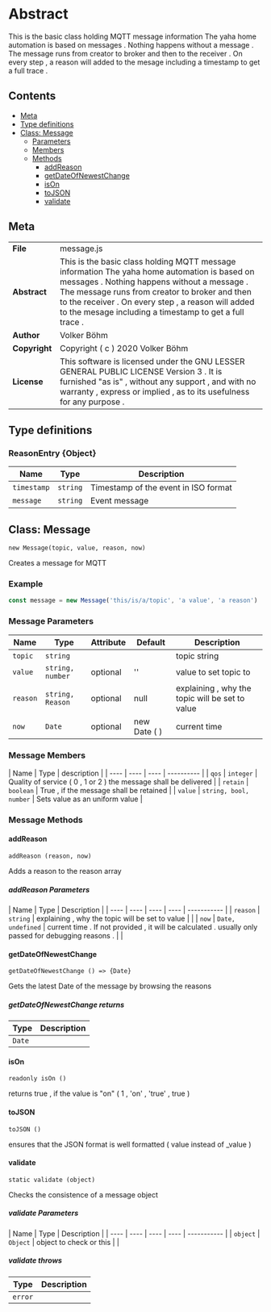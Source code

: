 <!-- This file is generated by jsmddoc version 0.1 -->

# Abstract

This is the basic class holding MQTT message information The yaha home automation is based on messages . Nothing happens without a message . The message runs from creator to broker and then to the receiver . On every step , a reason will added to the mesage including a timestamp to get a full trace .

## Contents

- [Meta](#Meta)
- [Type definitions](#Type-definitions)
- [Class: Message](#Class:-Message)
  - [Parameters](#Message-Parameters)
  - [Members](#Message-Members)
  - [Methods](#Message-Methods)
    - [addReason](#addReason)
    - [getDateOfNewestChange](#getDateOfNewestChange)
    - [isOn](#isOn)
    - [toJSON](#toJSON)
    - [validate](#validate)

## Meta

| | |
| --- | --- |
| **File** | message.js |
| **Abstract** | This is the basic class holding MQTT message information The yaha home automation is based on messages . Nothing happens without a message . The message runs from creator to broker and then to the receiver . On every step , a reason will added to the mesage including a timestamp to get a full trace . |
| **Author** | Volker Böhm |
| **Copyright** | Copyright ( c ) 2020 Volker Böhm |
| **License** | This software is licensed under the GNU LESSER GENERAL PUBLIC LICENSE Version 3 . It is furnished "as is" , without any support , and with no warranty , express or implied , as to its usefulness for any purpose . |

## Type definitions

### ReasonEntry {Object}

| Name | Type | Description |
| ---- | ---- | ------- |
| `timestamp` | `string` | Timestamp of the event in ISO format | |
| `message` | `string` | Event message | |

## Class: Message

`new Message(topic, value, reason, now)`

Creates a message for MQTT

### Example

```javascript
const message = new Message('this/is/a/topic', 'a value', 'a reason')
```

### Message Parameters

| Name | Type | Attribute | Default | Description |
| ---- | ---- | ---- | ---- | ----------- |
| `topic` | `string` |  |  | topic string | |
| `value` | `string, number` | optional | '' | value to set topic to | |
| `reason` | `string, Reason` | optional | null | explaining , why the topic will be set to value | |
| `now` | `Date` | optional | new Date ( ) | current time | |

### Message Members

| Name | Type | description |
| ---- | ---- | ---- | ---------- |
| `qos` | `integer` | Quality of service ( 0 , 1 or 2 ) the message shall be delivered |
| `retain` | `boolean` | True , if the message shall be retained |
| `value` | `string, bool, number` | Sets value as an uniform value |

### Message Methods

#### addReason

`addReason (reason, now)`

Adds a reason to the reason array

##### addReason Parameters

| Name | Type | Description |
| ---- | ---- | ---- | ---- | ----------- |
| `reason` | `string` | explaining , why the topic will be set to value | |
| `now` | `Date, undefined` | current time . If not provided , it will be calculated . usually only passed for debugging reasons . | |

#### getDateOfNewestChange

`getDateOfNewestChange () => {Date}`

Gets the latest Date of the message by browsing the reasons

##### getDateOfNewestChange returns

| Type | Description |
| ---- | ----------- |
| `Date` |  |

#### isOn

`readonly isOn ()`

returns true , if the value is "on" ( 1 , 'on' , 'true' , true )

#### toJSON

`toJSON ()`

ensures that the JSON format is well formatted ( value instead of _value )

#### validate

`static validate (object)`

Checks the consistence of a message object

##### validate Parameters

| Name | Type | Description |
| ---- | ---- | ---- | ---- | ----------- |
| `object` | `Object` | object to check or this | |

##### validate throws

| Type | Description |
| ---- | ----------- |
| `error` |  |
